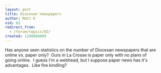 ```yaml
---
layout: post
title: Diocesan newspapers
author: Matt K
nid: 82
redirect_from:
  - /forum/topics/82/
created: 1248966009
---
```

<p>Has anyone seen statistics on the number of Diocesan newspapers that are online vs. paper only?&nbsp; Ours in La Crosse is paper only with no plans of going online.&nbsp; I guess I'm a webhead, but I suppose paper news has it's advantages.&nbsp; Like fire kindling?</p>
